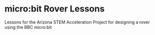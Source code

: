 # micro:bit Rover Lessons
 Lessons for the Arizona STEM Acceleration Project for designing a rover using the BBC micro:bit
